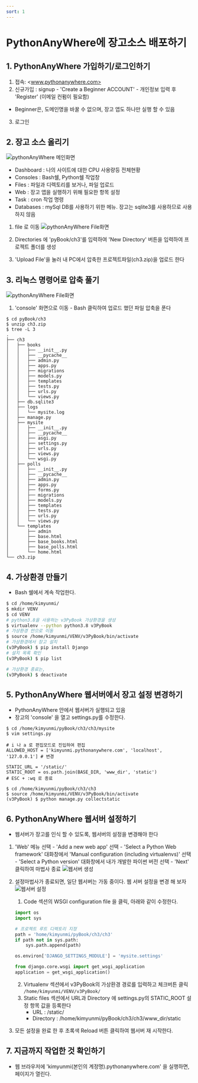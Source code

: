```yaml
---
sort: 1
---
```

# PythonAnyWhere에 장고소스 배포하기

## 1. PythonAnyWhere 가입하기/로그인하기

1. 접속: <www.pythonanywhere.com>
2. 신규가입 : signup - 'Create a Beginner ACCOUNT' - 개인정보 입력 후 'Register' (이메일 컨펌이 필요함)
- Beginner은, 도메인명을 바꿀 수 없으며, 장고 앱도 하나만 실행 할 수 있음 
3. 로그인

## 2. 장고 소스 올리기
![pythonAnyWhere 메인화면](../../assets/images/pythonAnyWhereDashboard.png)

- Dashboard : 나의 사이트에 대한 CPU 사용량등 전체현황
- Consoles : Bash쉘, Python쉘 작업창
- Files : 파일과 디렉토리를 보거나, 파일 업로드
- Web : 장고 앱을 실행하기 위해 필요한 항목 설정
- Task : cron 작업 명령
- Databases : mySql DB를 사용하기 위한 메뉴. 장고는 sqlite3를 사용하므로 사용하지 않음

1. file 로 이동
![pythonAnyWhere File화면](../../assets/images/pythonAnyWhereFile.png)

2. Directories 에 'pyBook/ch3'를 입력하여 'New Directory' 버튼을 입력하여 프로젝트 폴더를 생성
3. 'Upload File'을 눌러 내 PC에서 압축한 프로젝트파일(ch3.zip)을 업로드 한다

## 3. 리눅스 명령어로 압축 풀기
![pythonAnyWhere File화면](../../assets/images/pythonAnyWhereConsole.png)
1. 'console' 화면으로 이동 - Bash 클릭하여 업로드 했던 파일 압축을 푼다
```console
$ cd pyBook/ch3
$ unzip ch3.zip
$ tree -L 3
.
├── ch3
│   ├── books
│   │   ├── __init__.py
│   │   ├── __pycache__
│   │   ├── admin.py
│   │   ├── apps.py
│   │   ├── migrations
│   │   ├── models.py
│   │   ├── templates
│   │   ├── tests.py
│   │   ├── urls.py
│   │   └── views.py
│   ├── db.sqlite3
│   ├── logs
│   │   └── mysite.log
│   ├── manage.py
│   ├── mysite
│   │   ├── __init__.py
│   │   ├── __pycache__
│   │   ├── asgi.py
│   │   ├── settings.py
│   │   ├── urls.py
│   │   ├── views.py
│   │   └── wsgi.py
│   ├── polls
│   │   ├── __init__.py
│   │   ├── __pycache__
│   │   ├── admin.py
│   │   ├── apps.py
│   │   ├── forms.py
│   │   ├── migrations
│   │   ├── models.py
│   │   ├── templates
│   │   ├── tests.py
│   │   ├── urls.py
│   │   └── views.py
│   └── templates
│       ├── admin
│       ├── base.html
│       ├── base_books.html
│       ├── base_polls.html
│       └── home.html
└── ch3.zip
```

## 4. 가상환경 만들기

- Bash 쉘에서 계속 작업한다.

```bash
$ cd /home/kimyunmi/
$ mkdir VENV
$ cd VENV
# python3.8을 사용하는 v3PyBook 가상환경을 생성
$ virtualenv --python python3.8 v3PyBook
# 가상환경 안으로 이동
$ source /home/kimyunmi/VENV/v3PyBook/bin/activate
# 가상환경에서 장고 설치
(v3PyBook) $ pip install Django
# 설치 목록 확인
(v3PyBook) $ pip list

# 가상환경 종료는,
(v3PyBook) $ deactivate
```

## 5. PythonAnyWhere 웹서버에서 장고 설정 변경하기
- PythonAnyWhere 안에서 웹서버가 실행되고 있음
- 장고의 'console' 을 열고 settings.py를 수정한다.

```console
$ cd /home/kimyunmi/pyBook/ch3/ch3/mysite
$ vim settings.py

# i 나 a 로 편집모드로 진입하여 편집
ALLOWED_HOST = ['kimyunmi.pythonanywhere.com', 'localhost', '127.0.0.1'] # 변경

STATIC_URL = '/static/'
STATIC_ROOT = os.path.join(BASE_DIR, 'www_dir', 'static')
# ESC + :wq 로 종료

$ cd /home/kimyunmi/pyBook/ch3/ch3
$ source /home/kimyunmi/VENV/v3PyBook/bin/activate
(v3PyBook) $ python manage.py collectstatic
```

## 6. PythonAnyWhere 웹서버 설정하기
- 웹서버가 장고를 인식 할 수 있도록, 웹서버의 설정을 변경해야 한다

1. 'Web' 메뉴 선택 - 'Add a new web app' 선택 - 'Select a Python Web framework' 대화창에서 'Manual configuration (including virtualenvs)' 선택 - 'Select a Python version' 대화창에서 내가 개발한 파이썬 버전 선택  - 'Next' 클릭하여 마법사 종료
![웹서버 생성](../../assets/images/pythonAnyWhereWeb.png)
2. 설정마법사가 종료되면, 일단 웹서버는 가동 중이다. 웹 서버 설정을 변경 해 보자
![웹서버 설정](../../assets/images/pythonAnyWhereWebConf.png) 
    1. Code 섹션의 WSGI configuration file 을 클릭, 아래와 같이 수정한다.

    ```python
    import os
    import sys

    # 프로젝트 루트 디렉토리 지정
    path = 'home/kimyunmi/pyBook/ch3/ch3'
    if path not in sys.path:
        sys.path.append(path)

    os.environ['DJANGO_SETTINGS_MODULE'] = 'mysite.settings'

    from django.core.wsgi import get_wsgi_application
    application = get_wsgi_application()
    ```

    2. Virtualenv 섹션에서 v3PyBook의 가상환경 경로를 입력하고 체크버튼 클릭   
    `/home/kimyunmi/VENV/v3PyBook/`
    3. Static files 섹션에서 URL과 Directory 에 settings.py의 STATIC_ROOT 설정 항목 값을 등록한다
        - URL : /static/
        - Directory : /home/kimyunmi/pyBook/ch3/ch3/www_dir/static

3. 모든 설정을 완료 한 후 초록색 Reload 버튼 클릭하여 웹서버 재 시작한다.

## 7. 지금까지 작업한 것 확인하기
- 웹 브라우저에 'kimyunmi(본인의 계정명).pythonanywhere.com' 을 실행하면, 페이지가 열린다.